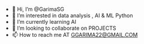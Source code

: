 - 👋 Hi, I’m @GarimaSG
- 👀 I’m interested in  data analysis , AI & ML Python
- 🌱 I’m currently learning  AI
- 💞️ I’m looking to collaborate on  PROJECTS
- 📫 How to reach me AT GGARIMA22@GMAIL.COM

<!---
GarimaSG/GarimaSG is a ✨ special ✨ repository because its `README.md` (this file) appears on your GitHub profile.
You can click the Preview link to take a look at your changes.
--->
